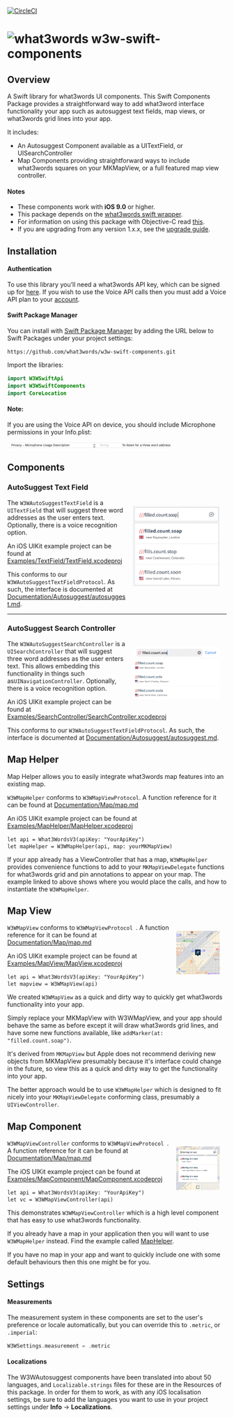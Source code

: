 [![CircleCI](https://circleci.com/gh/what3words/w3w-swift-components/tree/master.svg?style=svg)](https://circleci.com/gh/what3words/w3w-swift-components/tree/master)
# <img valign='top' src="https://what3words.com/assets/images/w3w_square_red.png" width="64" height="64" alt="what3words">&nbsp;w3w-swift-components

Overview
--------

A Swift library for what3words UI components. This Swift Components Package provides a straightforward way to add what3word interface functionality your app such as autosuggest text fields, map views, or what3words grid lines into your app.

It includes:

* An Autosuggest Component available as a UITextField, or UISearchController
* Map Components providing straightforward ways to include what3words squares on your MKMapView, or a full featured map view controller.

#### Notes

* These components work with **iOS 9.0** or higher.
* This package depends on the [what3words swift wrapper](https://github.com/what3words/w3w-swift-wrapper).
* For information on using this package with Objective-C read [this](./Documentation/ObjectiveC/ObjectiveC.md).  
* If you are upgrading from any version 1.x.x, see the [upgrade guide](./Documentation/PreviousVersions/UpgradeFromV1.md).

<a name="installation"></a>
Installation
---------------------


#### Authentication
To use this library you’ll need a what3words API key, which can be signed up for [here](https://what3words.com/select-plan).  If you wish to use the Voice API calls then you must add a Voice API plan to your [account](https://accounts.what3words.com/billing).

#### Swift Package Manager

You can install with [Swift Package Manager](https://developer.apple.com/documentation/xcode/adding_package_dependencies_to_your_app) by adding the URL below to Swift Packages under your project settings:

```
https://github.com/what3words/w3w-swift-components.git
```

Import the libraries:

```swift
import W3WSwiftApi
import W3WSwiftComponents
import CoreLocation
```


#### Note:

If you are using the Voice API on device, you should include Microphone permissions in your Info.plist:

<img src="Documentation/Images/plist2.png" width="75%">


Components
----------

### AutoSuggest Text Field

<img src="Documentation/Autosuggest/autosuggest.png" width="200" style="float: right; padding: 16px;">

The `W3WAutoSuggestTextField` is a `UITextField` that will suggest three word addresses as the user enters text. Optionally, there is a voice recognition option.

An iOS UIKit example project can be found at [Examples/TextField/TextField.xcodeproj](Examples/TextField/TextField.xcodeproj)

This conforms to our `W3WAutoSuggestTextFieldProtocol`.  As such, the interface is documented at [Documentation/Autosuggest/autosuggest.md](./Documentation/Autosuggest/autosuggest.md).

---------------------- 

### AutoSuggest Search Controller
<img src="Documentation/Autosuggest/searchcontroller.png" width="200"  style="float: right; padding: 16px;">

The `W3WAutoSuggestSearchController` is a `UISearchController` that will suggest three word addresses as the user enters text. This allows embedding this functionality in things such as`UINavigationController`. Optionally, there is a voice recognition option.

An iOS UIKit example project can be found at [Examples/SearchController/SearchController.xcodeproj](Examples/SearchController/SearchController.xcodeproj)

This conforms to our `W3WAutoSuggestTextFieldProtocol`.  As such, the interface is documented at [Documentation/Autosuggest/autosuggest.md](./Documentation/Autosuggest/autosuggest.md).

<a name="maphelper"></a>
Map Helper
-------------------
Map Helper allows you to easily integrate what3words map features into an existing map.

`W3WMapHelper` conforms to `W3WMapViewProtocol`.  A function reference  for it can be found at [Documentation/Map/map.md](./Documentation/Map/map.md)

An iOS UIKit example project can be found at [Examples/MapHelper/MapHelper.xcodeproj](Examples/MapHelper/MapHelper.xcodeproj)

```
let api = What3WordsV3(apiKey: "YourApiKey")
let mapHelper = W3WMapHelper(api, map: yourMKMapView)
```

If your app already has a ViewController that has a map, `W3WMapHelper` provides convenience functions to add to your `MKMapViewDelegate` functions for what3words grid and pin annotations to appear on your map. The example linked to above shows where you would place the calls, and how to instantiate the `W3WMapHelper`.

<a name="mapview"></a>
Map View
--------
<img src="Documentation/Map/map.png" width="100"  style="float: right; padding: 16px;">

`W3WMapView` conforms to `W3WMapViewProtocol `.  A function reference  for it can be found at [Documentation/Map/map.md](./Documentation/Map/map.md)

An iOS UIKit example project can be found at [Examples/MapView/MapView.xcodeproj](Examples/MapView/MapView.xcodeproj)

```
let api = What3WordsV3(apiKey: "YourApiKey")
let mapview = W3WMapView(api)
```

We created `W3WMapView` as a quick and dirty way to quickly get what3words functionality into your app.  

Simply replace your MKMapView with W3WMapView, and your app should behave the same as before except it will draw what3words grid lines, and have some new functions available, like `addMarker(at: "filled.count.soap")`. 

It's derived from `MKMapView` but Apple does not recommend deriving new objects from MKMapView presumably because it's interface could change in the future, so view this as a quick and dirty way to get the functionality into your app. 

The better approach would be to use `W3WMapHelper` which is designed to fit nicely into your `MKMapViewDelegate` conforming class, presumably a `UIViewController`.


<a name="mapviewcontroller"></a>
Map Component
-------------
<img src="Documentation/Map/mapcomponent.png" width="100"  style="float: right; padding: 16px;">

`W3WMapViewController` conforms to `W3WMapViewProtocol `.  A function reference  for it can be found at [Documentation/Map/map.md](./Documentation/Map/map.md)

The iOS UIKit example project can be found at [Examples/MapComponent/MapComponent.xcodeproj](Examples/MapComponent/MapComponent.xcodeproj)

```
let api = What3WordsV3(apiKey: "YourApiKey")
let vc = W3WMapViewController(api)
```

This demonstrates `W3WMapViewController` which is a high level component that has easy to use what3words functionality.   

If you already have a map in your application then you will want to use `W3WMapHelper` instead.  Find the example called [MapHelper](Examples/MapView/MapView.xcodeproj).  

If you have no map in your app and want to quickly include one with some default behaviours then this one might be for you.



Settings
--------

#### Measurements

The measurement system in these components are set to the user's preference or locale automatically, but you can override this to `.metric`, or `.imperial`:

```swift
W3WSettings.measurement = .metric
```

#### Localizations

The W3WAutosuggest components have been translated into about 50 languages, and `Localizable.strings` files for these are in the Resources of this package.  In order for them to work, as with any iOS localisation settings, be sure to add the languages you want to use in your project settings under **Info** -> **Localizations**.



